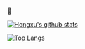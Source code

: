 🍺

[![Hongxu's github stats](https://github-readme-stats.vercel.app/api?username=xuhongxu96&bg_color=30,e96443,904e95&title_color=fff&text_color=fff)](https://github-readme-stats.vercel.app/api?username=xuhongxu96)

[![Top Langs](https://github-readme-stats.vercel.app/api/top-langs/?username=xuhongxu96&layout=compact)](https://github-readme-stats.vercel.app/api/top-langs/?username=xuhongxu96)
